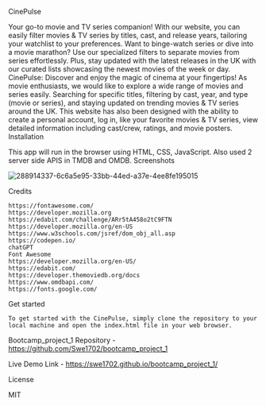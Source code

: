 CinePulse

Your go-to movie and TV series companion! With our website, you can easily filter movies & TV series by titles, cast, and release years, tailoring your watchlist to your preferences. Want to binge-watch series or dive into a movie marathon? Use our specialized filters to separate movies from series effortlessly. Plus, stay updated with the latest releases in the UK with our curated lists showcasing the newest movies of the week or day. CinePulse: Discover and enjoy the magic of cinema at your fingertips! As movie enthusiasts, we would like to explore a wide range of movies and series easily. Searching for specific titles, filtering by cast, year, and type (movie or series), and staying updated on trending movies & TV series around the UK. This website has also been designed with the ability to create a personal account, log in, like your favorite movies & TV series, view detailed information including cast/crew, ratings, and movie posters.
Installation

This app will run in the browser using HTML, CSS, JavaScript. Also used 2 server side APIS in TMDB and OMDB.
Screenshots

![288914337-6c6a5e95-33bb-44ed-a37e-4ee8fe195015](https://github.com/Swe1702/bootcamp_project_1/assets/140180513/817ac0f8-89bd-4f86-8c41-bfb96907bbad)

Credits

    https://fontawesome.com/
    https://developer.mozilla.org
    https://edabit.com/challenge/ARr5tA458o2tC9FTN
    https://developer.mozilla.org/en-US
    https://www.w3schools.com/jsref/dom_obj_all.asp
    https://codepen.io/
    chatGPT
    Font Awesome
    https://developer.mozilla.org/en-US/
    https://edabit.com/
    https://developer.themoviedb.org/docs
    https://www.omdbapi.com/
    https://fonts.google.com/

Get started

    To get started with the CinePulse, simply clone the repository to your local machine and open the index.html file in your web browser.

Bootcamp_project_1 Repository - https://github.com/Swe1702/bootcamp_project_1

Live Demo Link - https://swe1702.github.io/bootcamp_project_1/

License

MIT

